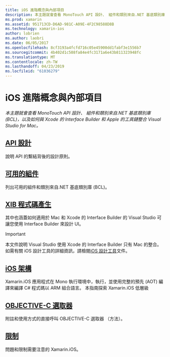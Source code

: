 ```yaml
---
title: iOS 進階概念與內部項目
description: 本主題就會查看 MonoTouch API 設計、 組件和類別來自.NET 基底類別庫 (BCL)，以及如何與 Xcode 的 Interface Builder 和 Apple 的工具鏈整合 Visual Studio for Mac。
ms.prod: xamarin
ms.assetid: 951713CD-D6AD-981C-A09E-4F2C98588D8B
ms.technology: xamarin-ios
author: lobrien
ms.author: laobri
ms.date: 06/05/2017
ms.openlocfilehash: 8cf3193a4fcfd716c05e45900dd1fabf3e1556b7
ms.sourcegitcommit: 4b402d1c508fa84e4fc3171a6e43b811323948fc
ms.translationtype: MT
ms.contentlocale: zh-TW
ms.lasthandoff: 04/23/2019
ms.locfileid: "61036279"
---
```

# <a name="ios-advanced-concepts-and-internals"></a>iOS 進階概念與內部項目

_本主題就會查看 MonoTouch API 設計、 組件和類別來自.NET 基底類別庫 (BCL)，以及如何與 Xcode 的 Interface Builder 和 Apple 的工具鏈整合 Visual Studio for Mac。_

##  <a name="api-designiosinternalsapi-designindexmd"></a>[API 設計](~/ios/internals/api-design/index.md)

說明 API 的繫結背後的設計原則。

##  <a name="available-assembliescross-platforminternalsavailable-assembliesmd"></a>[可用的組件](~/cross-platform/internals/available-assemblies.md)

列出可用的組件和類別來自.NET 基底類別庫 (BCL)。

##  <a name="xib-code-generationiosinternalsxib-code-generationmd"></a>[XIB 程式碼產生](~/ios/internals/xib-code-generation.md)

其中也涵蓋如何適用於 Mac 和 Xcode 的 Interface Builder 的 Visual Studio 可讓您使用 Interface Builder 來設計 UI。

> [!IMPORTANT]
> 本文件說明 Visual Studio 使用 Xcode 的 Interface Builder 只有 Mac 的整合。 如需有關 iOS 設計工具的詳細資訊，請檢閱[iOS 設計工具](~/ios/user-interface/designer/index.md)文件。

##  <a name="ios-architectureiosinternalsarchitecturemd"></a>[iOS 架構](~/ios/internals/architecture.md)

Xamarin.iOS 應用程式在 Mono 執行環境中，執行，並使用完整的預先 (AOT) 編譯來編譯 C# 程式碼以 ARM 組合語言。 本指南探索 Xamarin.iOS 低層級

##  <a name="objective-c-selectorsiosinternalsobjective-c-selectorsmd"></a>[OBJECTIVE-C 選取器](~/ios/internals/objective-c-selectors.md)

附註和使用方式的直接呼叫 OBJECTIVE-C 選取器 （方法）。

##  <a name="limitationslimitationsmd"></a>[限制](limitations.md)

問題和限制需要注意的 Xamarin.iOS。
